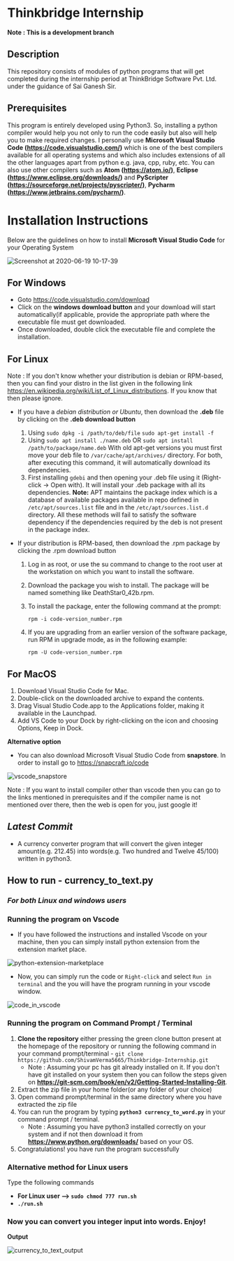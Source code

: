 # Thinkbridge Internship

**Note : This is a development branch**

## Description

This repository consists of modules of python programs that will get completed during the internship period at ThinkBridge Software Pvt. Ltd. under the guidance of Sai Ganesh Sir.  

## Prerequisites

This program is entirely developed using Python3. So, installing a python compiler would help you not only to run the code easily but also will help you to make required changes. I personally use **Microsoft Visual Studio Code (https://code.visualstudio.com/)** which is one of the best compilers available for all operating systems and which also includes extensions of all the other languages apart from python e.g. java, cpp, ruby, etc. You can also use other compilers such as **Atom (https://atom.io/)**, **Eclipse (https://www.eclipse.org/downloads/)** and **PyScripter (https://sourceforge.net/projects/pyscripter/)**, **Pycharm (https://www.jetbrains.com/pycharm/)**.

# Installation Instructions

Below are the guidelines on how to install **Microsoft Visual Studio Code** for your Operating System

![Screenshot at 2020-06-19 10-17-39](https://user-images.githubusercontent.com/43331648/85097621-97c42f80-b1e7-11ea-8b9d-0b598e23f43d.png)

## For Windows
   * Goto https://code.visualstudio.com/download
   * Click on the **windows download button** and your download will start automatically(if applicable, provide the appropriate path where the executable file must get downloaded.
   * Once downloaded, double click the executable file and complete the installation.

## For Linux
Note : If you don't know whether your distribution is debian or RPM-based, then you can find your distro in the list given in the following link https://en.wikipedia.org/wiki/List_of_Linux_distributions. If you know that then please ignore.

   * If you have a _debian distribution or Ubuntu_, then download the **.deb** file by clicking on the **.deb download button**
     1. Using
        `sudo dpkg -i /path/to/deb/file`
        `sudo apt-get install -f`
     2. Using
        `sudo apt install ./name.deb`
        OR
        `sudo apt install /path/to/package/name.deb`
        With old apt-get versions you must first move your deb file to `/var/cache/apt/archives/` directory. For both, after executing this command, it will automatically download its dependencies.
     3. First installing `gdebi` and then opening your .deb file using it (Right-click -> Open with). It will install your .deb package with all its dependencies.
        **Note:** APT maintains the package index which is a database of available packages available in repo defined in `/etc/apt/sources.list` file and in the `/etc/apt/sources.list.d` directory. All these methods will fail to satisfy the software dependency if the dependencies required by the deb is not present in the package index.

   * If your distribution is RPM-based, then download the .rpm package by clicking the .rpm  download button
     
     1. Log in as root, or use the su command to change to the root user at the workstation on which you want to install the software.
     2. Download the package you wish to install. The package will be named something like DeathStar0_42b.rpm.
     3. To install the package, enter the following command at the prompt:

        `rpm -i code-version_number.rpm`
   
     4. If you are upgrading from an earlier version of the software package, run RPM in upgrade mode, as in the following example:

        `rpm -U code-version_number.rpm`
        
## For MacOS
   
   1. Download Visual Studio Code for Mac.
   2. Double-click on the downloaded archive to expand the contents.
   3. Drag Visual Studio Code.app to the Applications folder, making it available in the Launchpad.
   4. Add VS Code to your Dock by right-clicking on the icon and choosing Options, Keep in Dock.
   
**Alternative option** 
   * You can also download Microsoft Visual Studio Code from **snapstore**. In order to install go to https://snapcraft.io/code
   
![vscode_snapstore](https://user-images.githubusercontent.com/43331648/85097834-4d8f7e00-b1e8-11ea-95e7-0f7876ff15e2.png)

Note : If you want to install compiler other than vscode then you can go to the links mentioned in prerequisites and if the compiler name is not mentioned over there, then the web is open for you, just google it!

## _Latest Commit_

* A currency converter program that will convert the given integer amount(e.g. 212.45) into words(e.g. Two hundred and Twelve 45/100) written in python3.

## How to run - currency_to_text.py
 
### _For both Linux and windows users_

### Running the program on Vscode
  * If you have followed the instructions and installed Vscode on your machine, then you can simply install python extension from the extension market place.
  
![python-extension-marketplace](https://user-images.githubusercontent.com/43331648/85097259-84fd2b00-b1e6-11ea-81fa-581e6857316b.png)

  
  * Now, you can simply run the code or `Right-click` and select `Run in terminal` and the you will have the program running in your vscode window.
  
  ![code_in_vscode](https://user-images.githubusercontent.com/43331648/85097731-f1c4f500-b1e7-11ea-8d66-89f90a7612eb.png)

### Running the program on Command Prompt / Terminal

1. **Clone the repository** either pressing the green clone button present at the homepage of the repository or running the following command in your command prompt/terminal - `git clone https://github.com/ShivamVerma5665/Thinkbridge-Internship.git`
   * Note : Assuming your pc has git already installed on it. If you don't have git installed on your system then you can follow the steps given on **https://git-scm.com/book/en/v2/Getting-Started-Installing-Git**.
2. Extract the zip file in your home folder(or any folder of your choice)
3. Open command prompt/terminal in the same directory where you have extracted the zip file
4. You can run the program by typing **`python3 currency_to_word.py`** in your command prompt / terminal.
    * Note : Assuming you have python3 installed correctly on your system and if not then download it from             
      **https://www.python.org/downloads/** based on your OS.
5. Congratulations! you have run the program successfully

### **Alternative method for Linux users**
Type the following commands
   * **For Linux user --> `sudo chmod 777 run.sh`**
   * **`./run.sh`**
### Now you can convert you integer input into words. Enjoy!

**Output**

![currency_to_text_output](https://user-images.githubusercontent.com/43331648/85097504-40be5a80-b1e7-11ea-8fc5-2d21d2f11475.png)


